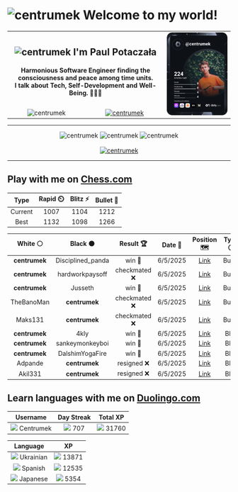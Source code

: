 <h1>
  <img
    src="https://emojis.slackmojis.com/emojis/images/1531849430/4246/blob-sunglasses.gif"
    width="30"
    alt="centrumek"
  />
  Welcome to my world!
</h1>

<table>
  <tbody>
    <tr>
      <td align="center" width="70%" colspan="2">
        <h2>
          <img
            src="https://raw.githubusercontent.com/MartinHeinz/MartinHeinz/master/wave.gif"
            width="30px"
            alt="centrumek"
          />
          I'm Paul Potaczała
        </h2>
        <h4>
          Harmonious Software Engineer finding the consciousness and peace among time units.
          <br/>
          I talk about Tech, Self-Development and Well-Being. 🌿🧘🚀
        </h4>
      </td>
      <td width="30%" rowspan="2">
        <a href="https://app.daily.dev/centrumek">
          <img
            src="./devcard.svg"
            alt="centrumek"
          />
        </a>
      </td>
    </tr>
    <tr align="center">
      <td>
        <img
          src="https://komarev.com/ghpvc/?username=centrumek&label=visitors&color=0e75b6&style=flat"
          alt="centrumek"
        >
      </td>
      <td>
        <a href="https://stackoverflow.com/users/14496012/centrumek">
          <img
            src="https://stackoverflow.com/users/flair/14496012.png?theme=dark"
            alt="centrumek"
          >
        </a>
      </td>
    </tr>
  </tbody>
</table>

---
<div align="center">
  <img 
    src="https://github-readme-stats.vercel.app/api?username=centrumek&show_icons=true&count_private=true&theme=dark&hide_border=true&hide=issues,contribs&bg_color=00000000"
    alt="centrumek"
  />
  <img
    src="https://github-readme-stats.vercel.app/api/top-langs/?username=centrumek&layout=compact&hide_border=true&theme=dark&bg_color=00000000&langs_count=6&exclude_repo=air-statistic-app"
    alt="centrumek"
  />
  <img 
    src="https://github-readme-streak-stats.herokuapp.com?user=centrumek&theme=dark&hide_border=true&background=FFFFFF00"
    alt="centrumek"
  />
  <br/>
  <br/>
  <a href="https://www.buymeacoffee.com/centrumek">
    <img
      src="https://cdn.buymeacoffee.com/buttons/v2/default-orange.png"
      height="50"
      width="210"
      alt="centrumek"
    />
  </a>
</div>

---

## Play with me on [Chess.com](https://www.chess.com/member/centrumek)

<div align="center">
<!--START_SECTION:chessStats-->
<!-- Automatically generated with https://github.com/Balastrong/chess-stats-action -->

| Type | Rapid ⏲️ | Blitz ⚡ | Bullet 🔫 |
|:---:|:---:|:---:|:---:|
| Current | 1007 | 1104 | 1212 |
| Best | 1132 | 1098 | 1266 |

| White ⚪ | Black ⚫ | Result 🏆 | Date 📅 | Position 🗺️ | Type 🕕 |
|:---:|:---:|:---:|:---:|:---:|:---:|
| **centrumek** | Disciplined_panda | win 🥇 | 6/5/2025 | <a href="http://www.ee.unb.ca/cgi-bin/tervo/fen.pl?select=2R5/8/1R1k4/1p1p4/4pP1q/1P2P2B/2P1K3/8 b - - 0 43">Link</a> | Bullet |
| **centrumek** | hardworkpaysoff | checkmated ❌ | 6/5/2025 | <a href="http://www.ee.unb.ca/cgi-bin/tervo/fen.pl?select=1r6/p2nbkpp/2p5/8/Kq1Pn1b1/1P2P1P1/P6P/6R1 w - - 2 23">Link</a> | Bullet |
| **centrumek** | Jusseth | win 🥇 | 6/5/2025 | <a href="http://www.ee.unb.ca/cgi-bin/tervo/fen.pl?select=1r4k1/3p3p/p2Pp1pP/1p4N1/5n2/4NB2/P1P1P2r/2KR4 b - - 2 24">Link</a> | Bullet |
| TheBanoMan | **centrumek** | checkmated ❌ | 6/5/2025 | <a href="http://www.ee.unb.ca/cgi-bin/tervo/fen.pl?select=6Q1/8/3N1pkp/1p2p1p1/4P1P1/1P3P1P/8/6K1 b - - 4 35">Link</a> | Bullet |
| Maks131 | **centrumek** | checkmated ❌ | 6/5/2025 | <a href="http://www.ee.unb.ca/cgi-bin/tervo/fen.pl?select=5rk1/pp2R1bQ/2p5/2n3N1/5p2/PP1P4/2P3PP/2K5 b - - 0 23">Link</a> | Bullet |
| **centrumek** | 4kly | win 🥇 | 6/5/2025 | <a href="http://www.ee.unb.ca/cgi-bin/tervo/fen.pl?select=8/k2R3p/6p1/8/1P6/1K6/8/8 b - - 2 58">Link</a> | Blitz |
| **centrumek** | sankeymonkeyboi | win 🥇 | 6/5/2025 | <a href="http://www.ee.unb.ca/cgi-bin/tervo/fen.pl?select=8/6k1/2R5/6Np/8/1K5P/4r3/8 b - - 0 45">Link</a> | Blitz |
| **centrumek** | DalshimYogaFire | win 🥇 | 6/5/2025 | <a href="http://www.ee.unb.ca/cgi-bin/tervo/fen.pl?select=1k1r4/1b1n1pb1/ppBNp1p1/4P1P1/P1p2P2/4P3/2PBQ3/2KR4 b - - 0 24">Link</a> | Blitz |
| Adpande | **centrumek** | resigned ❌ | 6/5/2025 | <a href="http://www.ee.unb.ca/cgi-bin/tervo/fen.pl?select=5r2/p6k/n1p5/1p3NR1/1P1P1P2/r7/2P3K1/7R b - - 1 34">Link</a> | Blitz |
| Akil331 | **centrumek** | resigned ❌ | 6/5/2025 | <a href="http://www.ee.unb.ca/cgi-bin/tervo/fen.pl?select=8/8/4p3/4Q3/2P1P1k1/1K6/8/8 b - - 0 42">Link</a> | Blitz |

<!--END_SECTION:chessStats-->
</div>

## Learn languages with me on [Duolingo.com](https://www.duolingo.com/profile/Centrumek)

<div align="center">
<!--START_SECTION:duolingoStats-->
<!-- Automatically generated with https://github.com/centrumek/duolingo-readme-stats-->

| Username | Day Streak | Total XP |
|:---:|:---:|:---:|
| <img src="https://raw.githubusercontent.com/centrumek/duolingo-readme-stats/main/assets/duolingo.png" height="12"> Centrumek | <img src="https://raw.githubusercontent.com/centrumek/duolingo-readme-stats/main/assets/streakinactive.svg" height="12"> 707 | <img src="https://raw.githubusercontent.com/centrumek/duolingo-readme-stats/main/assets/xp.svg" height="12"> 31760 | <img src="https://raw.githubusercontent.com/centrumek/duolingo-readme-stats/main/assets/xp.svg" height="12"> 0 |

| Language | XP |
|:---:|:---:|
| <img src="https://raw.githubusercontent.com/centrumek/duolingo-readme-stats/main/assets/langs/ukrainian.svg" height="12"> Ukrainian | <img src="https://raw.githubusercontent.com/centrumek/duolingo-readme-stats/main/assets/xp.svg" height="12"> 13871 |
| <img src="https://raw.githubusercontent.com/centrumek/duolingo-readme-stats/main/assets/langs/spanish.svg" height="12"> Spanish | <img src="https://raw.githubusercontent.com/centrumek/duolingo-readme-stats/main/assets/xp.svg" height="12"> 12535 |
| <img src="https://raw.githubusercontent.com/centrumek/duolingo-readme-stats/main/assets/langs/japanese.svg" height="12"> Japanese | <img src="https://raw.githubusercontent.com/centrumek/duolingo-readme-stats/main/assets/xp.svg" height="12"> 5354 |

<!--END_SECTION:duolingoStats-->
</div>
<!--
**centrumek/centrumek** is a ✨ _special_ ✨ repository because its `README.md` (this file) appears on your GitHub profile.

Here are some ideas to get you started:

- 🔭 I’m currently working on ...
- 🌱 I’m currently learning ...
- 👯 I’m looking to collaborate on ...
- 🤔 I’m looking for help with ...
- 💬 Ask me about ...
- 📫 How to reach me: ...
- 😄 Pronouns: ...
- ⚡ Fun fact: ...
-->
